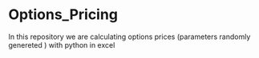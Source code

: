 # Options_Pricing
In this repository we are calculating options prices (parameters randomly genereted ) with python in excel
